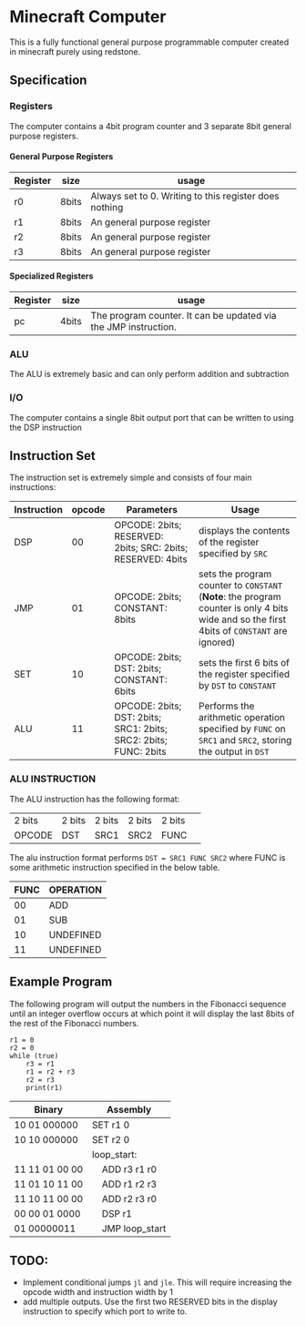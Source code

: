# Minecraft Computer
This is a fully functional general purpose programmable computer created in minecraft purely using redstone.

## Specification

### Registers
The computer contains a 4bit program counter and 3 separate 8bit general purpose registers.

#### General Purpose Registers
| Register | size | usage |
| - | - | - |
| r0 | 8bits | Always set to 0. Writing to this register does nothing |
| r1 | 8bits | An general purpose register |
| r2 | 8bits | An general purpose register |
| r3 | 8bits | An general purpose register |

#### Specialized Registers
| Register | size | usage |
| - | - | - |
| pc | 4bits | The program counter. It can be updated via the JMP instruction. |

### ALU
The ALU is extremely basic and can only perform addition and subtraction

### I/O
The computer contains a single 8bit output port that can be written to using the DSP instruction

## Instruction Set
The instruction set is extremely simple and consists of four main instructions:

Instruction | opcode | Parameters | Usage
--- | --- | --- | ---
DSP | 00 | OPCODE: 2bits; RESERVED: 2bits; SRC: 2bits; RESERVED: 4bits | displays the contents of the register specified by `SRC`
JMP | 01 | OPCODE: 2bits; CONSTANT: 8bits | sets the program counter to `CONSTANT` (**Note**: the program counter is only 4 bits wide and so the first 4bits of `CONSTANT` are ignored)
SET | 10 | OPCODE: 2bits; DST: 2bits; CONSTANT: 6bits | sets the first 6 bits of the register specified by `DST` to `CONSTANT`
ALU | 11 | OPCODE: 2bits; DST: 2bits; SRC1: 2bits; SRC2: 2bits; FUNC: 2bits | Performs the arithmetic operation specified by `FUNC` on `SRC1` and `SRC2`, storing the output in `DST`

### ALU INSTRUCTION

The ALU instruction has the following format:

| | | | | | |
|-|-|-|-|-|-|
| 2 bits | 2 bits | 2 bits | 2 bits | 2 bits |
| OPCODE | DST    | SRC1   | SRC2   | FUNC   |

The alu instruction format performs `DST = SRC1 FUNC SRC2` where FUNC is some arithmetic instruction specified in the below table.

| FUNC | OPERATION |
| - | - |
| 00 | ADD |
| 01 | SUB |
| 10 | UNDEFINED |
| 11 | UNDEFINED |

## Example Program
The following program will output the numbers in the Fibonacci sequence until an integer overflow occurs at which point it will display the last 8bits of the rest of the Fibonacci numbers.
```
r1 = 0
r2 = 0
while (true)
	r3 = r1
	r1 = r2 + r3
	r2 = r3
	print(r1)
```

| Binary | Assembly |
| - | - |
| 10 01 000000   | SET r1 0
| 10 10 000000   | SET r2 0
|                | loop_start:
| 11 11 01 00 00 | &nbsp;&nbsp;&nbsp;&nbsp;ADD r3 r1 r0
| 11 01 10 11 00 | &nbsp;&nbsp;&nbsp;&nbsp;ADD r1 r2 r3
| 11 10 11 00 00 | &nbsp;&nbsp;&nbsp;&nbsp;ADD r2 r3 r0
| 00 00 01 0000  | &nbsp;&nbsp;&nbsp;&nbsp;DSP r1
| 01 00000011    | &nbsp;&nbsp;&nbsp;&nbsp;JMP loop_start

## TODO:
* Implement conditional jumps `jl` and `jle`. This will require increasing the opcode width and instruction width by 1
* add multiple outputs. Use the first two RESERVED bits in the display instruction to specify which port to write to.
